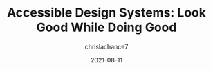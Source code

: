 ---
author: chrislachance7
date: 2021-08-11
permalink: false
publisher: cusickjosh
tags:
  - design-systems
  - accessibility
target_url: https://www.designsystemsforfigma.com/blog/accessible-design-systems-look-good-while-doing-good
title: "Accessible Design Systems: Look Good While Doing Good"
---